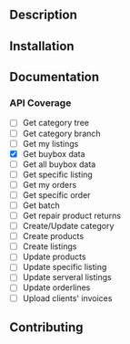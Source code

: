 

## Description

## Installation

## Documentation

### API Coverage

- [ ] Get category tree
- [ ] Get category branch
- [ ] Get my listings
- [x] Get buybox data
- [ ] Get all buybox data
- [ ] Get specific listing
- [ ] Get my orders
- [ ] Get specific order
- [ ] Get batch
- [ ] Get repair product returns
- [ ] Create/Update category
- [ ] Create products
- [ ] Create listings
- [ ] Update products
- [ ] Update specific listing
- [ ] Update serveral listings
- [ ] Update orderlines
- [ ] Upload clients' invoices

## Contributing
